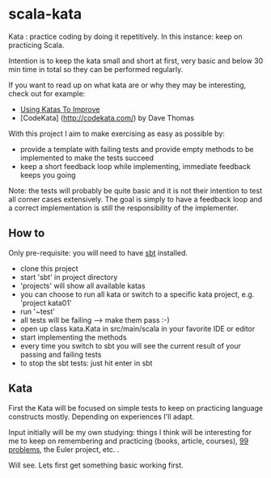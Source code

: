 scala-kata
==========

Kata : practice coding by doing it repetitively. In this instance: keep on practicing Scala.

Intention is to keep the kata small and short at first, very basic and below 30 min time in total so they can be performed regularly.


If you want to read up on what kata are or why they may be interesting, check out for example:
  * [Using Katas To Improve](http://blog.8thlight.com/chong-kim/2013/09/26/using-katas-to-improve.html)
  * [CodeKata] (http://codekata.com/) by Dave Thomas

With this project I aim to make exercising as easy as possible by:
  * provide a template with failing tests and provide empty methods to be implemented to make the tests succeed
  * keep a short feedback loop while implementing, immediate feedback keeps you going

Note: the tests will probably be quite basic and it is not their intention to test all corner cases extensively. The goal is simply to have a feedback loop and a correct implementation is still the responsibility of  the implementer.

How to
------
Only pre-requisite: you will need to have [sbt](http://www.scala-sbt.org/) installed.

  * clone this project
  * start 'sbt' in project directory
  * 'projects' will show all available katas
  * you can choose to run all kata or switch to a specific kata project, e.g. 'project kata01'
  * run '~test'
  * all tests will be failing --> make them pass :-)
  * open up class kata.Kata in src/main/scala in your favorite IDE or editor
  * start implementing the methods
  * every time you switch to sbt you will see the current result of your passing and failing tests
  * to stop the sbt tests: just hit enter in sbt

Kata
-----------

First the Kata will be focused on simple tests to keep on practicing language constructs mostly. Depending on experiences I'll adapt.

Input initially will be my own studying: things I think will be interesting for me to keep on remembering and practicing (books, article, courses), [99 problems](http://aperiodic.net/phil/scala/s-99/), the Euler project, etc. .

Will see. Lets first get something basic working first.

